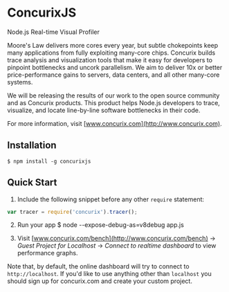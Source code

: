 # ConcurixJS
Node.js Real-time Visual Profiler

Moore's Law delivers more cores every year, but subtle chokepoints keep many applications from fully exploiting many-core chips.  Concurix builds trace analysis and visualization tools that make it easy for developers to pinpoint bottlenecks and uncork parallelism. We aim to deliver 10x or better price-performance gains to servers, data centers, and all other many-core systems.

We will be releasing the results of our work to the open source community and as Concurix products.   This product helps Node.js developers to trace, visualize, and locate line-by-line software bottlenecks in their code.

For more information, visit [www.concurix.com](http://www.concurix.com).


## Installation
    $ npm install -g concurixjs

## Quick Start
1. Include the following snippet before any other ``require`` statement:

 ```js
 var tracer = require('concurix').tracer();
 ```

2. Run your app
    $ node --expose-debug-as=v8debug app.js

3. Visit [www.concurix.com/bench](http://www.concurix.com/bench) -> *Guest Project for Localhost* -> *Connect to realtime dashboard* to view performance graphs.

Note that, by default, the online dashboard will try to connect  to ``http://localhost``. If you'd like to use anything other than ``localhost`` you should sign up for concurix.com and create your custom project.